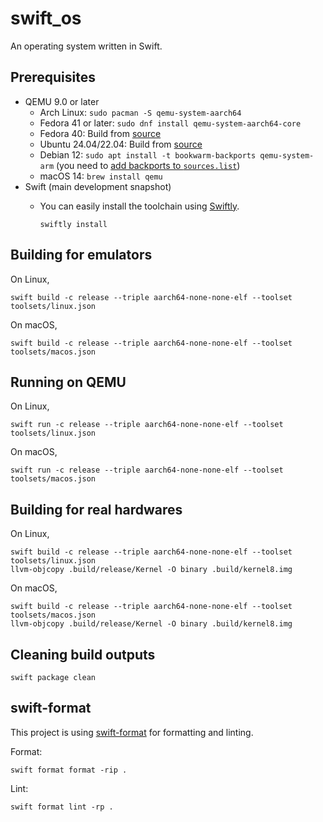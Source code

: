 # swift_os

An operating system written in Swift.

## Prerequisites

- QEMU 9.0 or later
  - Arch Linux: `sudo pacman -S qemu-system-aarch64`
  - Fedora 41 or later: `sudo dnf install qemu-system-aarch64-core`
  - Fedora 40: Build from [source](https://www.qemu.org/download/#source)
  - Ubuntu 24.04/22.04: Build from [source](https://www.qemu.org/download/#source)
  - Debian 12: `sudo apt install -t bookwarm-backports qemu-system-arm` (you need to [add backports to `sources.list`](https://backports.debian.org/Instructions/#index2h2))
  - macOS 14: `brew install qemu`
- Swift (main development snapshot)
  - You can easily install the toolchain using [Swiftly](https://www.swift.org/install/).

    ```shell
    swiftly install
    ```

## Building for emulators

On Linux,

```shell
swift build -c release --triple aarch64-none-none-elf --toolset toolsets/linux.json
```

On macOS,

```shell
swift build -c release --triple aarch64-none-none-elf --toolset toolsets/macos.json
```

## Running on QEMU

On Linux,

```shell
swift run -c release --triple aarch64-none-none-elf --toolset toolsets/linux.json
```

On macOS,

```shell
swift run -c release --triple aarch64-none-none-elf --toolset toolsets/macos.json
```

## Building for real hardwares

On Linux,

```shell
swift build -c release --triple aarch64-none-none-elf --toolset toolsets/linux.json
llvm-objcopy .build/release/Kernel -O binary .build/kernel8.img
```

On macOS,

```shell
swift build -c release --triple aarch64-none-none-elf --toolset toolsets/macos.json
llvm-objcopy .build/release/Kernel -O binary .build/kernel8.img
```

## Cleaning build outputs

```shell
swift package clean
```

## swift-format

This project is using [swift-format](https://github.com/swiftlang/swift-format) for formatting and linting.

Format:

```shell
swift format format -rip .
```

Lint:

```shell
swift format lint -rp .
```
